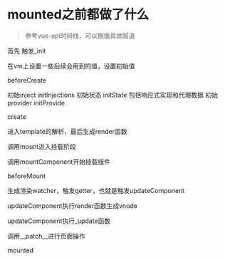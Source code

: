 # mounted之前都做了什么

> 参考vue-api时间线，可以根据具体知道

首先 触发_init

在vm上设置一些后续会用到的值，设置初始值

beforeCreate

初始inject initInjections
初始状态 initState 包括响应式实现和代理数据
初始provider initProvide

create

进入template的解析，最后生成render函数

调用mount进入挂载阶段

调用mountComponent开始挂载组件

beforeMount

生成渲染watcher，触发getter，也就是触发updateComponent

updateComponent执行render函数生成vnode

updateComponent执行_update函数

调用__patch__进行页面操作

mounted
